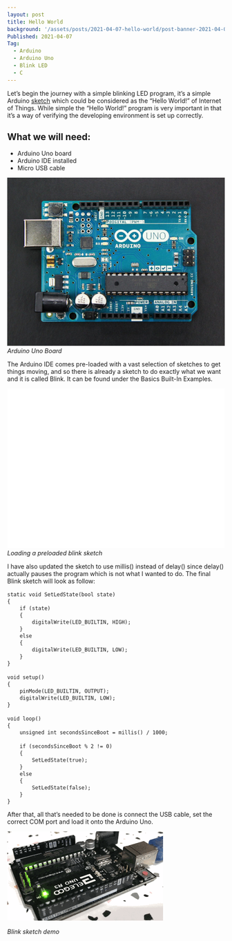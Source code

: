 ```yaml
---
layout: post
title: Hello World
background: '/assets/posts/2021-04-07-hello-world/post-banner-2021-04-07-hello-world.jpg'
Published: 2021-04-07
Tag:
  - Arduino
  - Arduino Uno
  - Blink LED
  - C
---
```


Let’s begin the journey with a simple blinking LED program, it’s a simple Arduino [sketch](https://www.arduino.cc/en/pmwiki.php?n=Tutorial/Sketch) which could be considered as the “Hello World!” of Internet of Things. While simple the “Hello World!” program is very important in that it’s a way of verifying the developing environment is set up correctly.

## What we will need:

* Arduino Uno board
* Arduino IDE installed
* Micro USB cable

![Arduino Uno Board](/assets/posts/2021-04-07-hello-world/arduino-uno-board.jpg)
_Arduino Uno Board_

The Arduino IDE comes pre-loaded with a vast selection of sketches to get things moving, and so there is already a sketch to do exactly what we want and it is called Blink. It can be found under the Basics Built-In Examples.

![Loading prloaded sketch](/assets/posts/2021-04-07-hello-world/using-pre-loaded-sketch-demo.gif)
_Loading a preloaded blink sketch_

I have also updated the sketch to use millis() instead of delay() since delay() actually pauses the program which is not what I wanted to do. The final Blink sketch will look as follow:

```
static void SetLedState(bool state)
{
    if (state)
    {
        digitalWrite(LED_BUILTIN, HIGH);
    }
    else
    {
        digitalWrite(LED_BUILTIN, LOW);
    }
}

void setup()
{
    pinMode(LED_BUILTIN, OUTPUT);
    digitalWrite(LED_BUILTIN, LOW);
}

void loop()
{
    unsigned int secondsSinceBoot = millis() / 1000;

    if (secondsSinceBoot % 2 != 0)
    {
        SetLedState(true);
    }
    else
    {
        SetLedState(false);
    }
}
```

After that, all that’s needed to be done is connect the USB cable, set the correct COM port and load it onto the Arduino Uno.

![Blink sketch demo](/assets/posts/2021-04-07-hello-world/built-in-led-actual-demo.gif)

_Blink sketch demo_
